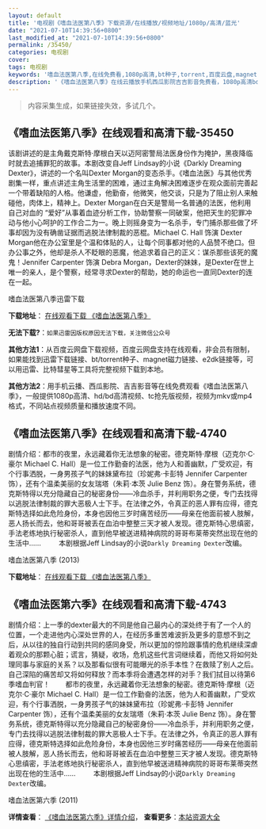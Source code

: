 ```yaml
---
layout: default
title: '电视剧《嗜血法医第八季》下载资源/在线播放/视频地址/1080p/高清/蓝光'
date: "2021-07-10T14:39:56+0800"
last_modified_at: "2021-07-10T14:39:56+0800"
permalink: /35450/
categories: 电视剧
cover:
tags: 电视剧
keywords: '嗜血法医第八季,在线免费看,1080p高清,bt种子,torrent,百度云盘,magnet,磁力链,迅雷下载资源'
description: '《嗜血法医第八季》在线云播放手机西瓜影院吉吉影音免费看，1080p高清bd/hd未删减完整版和tc抢先枪版，mkv/mp4格式，附带bt/torrent种子、magnet/磁力链、百度云盘、网盘资源迅雷下载链接'
---
```


>内容采集生成，如果链接失效，多试几个。


## 《嗜血法医第八季》在线观看和高清下载-35450

该剧讲述的是主角戴克斯特·摩根白天以迈阿密警局法医身份作为掩护，黑夜降临时就去追捕罪犯的故事。本剧改变自Jeff Lindsay的小说《Darkly Dreaming Dexter》，讲述的一个名叫Dexter Morgan的变态杀手。《嗜血法医》与其他优秀剧集一样，重点讲述主角生活里的困难，通过主角解决困难逐步在观众面前完善起一个带着缺陷的人格。他谦虚，他勤奋，他微笑，他交谈，只是为了阻止别人来触碰他，肉体上，精神上。Dexter Morgan在白天是警局一名普通的法医，他利用自己对血的 “爱好”从事着血迹分析工作，协助警察一同破案，他把天生的犯罪冲动与他小心呵护的工作合二为一。晚上则摇身变为一名杀手，专门捕杀那些做了坏事却因为没有确凿证据而逃脱法律制裁的恶棍。Michael C. Hall 饰演 Dexter Morgan他在办公室里是个温和体贴的人，让每个同事都对他的人品赞不绝口。但办公事之外，他却是杀人不眨眼的恶魔，他追求着自己的正义：谋杀那些该死的魔鬼！Jennifer Carpenter 饰演 Debra Morgan，Dexter的妹妹，是Dexter在世上唯一的亲人，是个警察，经常寻求Dexter的帮助，她的命运也一直同Dexter的连在一起。


嗜血法医第八季迅雷下载

**下载地址**： [在线观看下载 《嗜血法医第八季》](https://www.993dy.com//vod-detail-id-36218.html) 


**无法下载?**：`如果迅雷因版权原因无法下载，关注微信公众号 `

**其他方法1**：从百度云网盘下载视频，百度云网盘支持在线观看，非会员有限制，如果能找到迅雷下载链接、bt/torrent种子、magnet磁力链接、e2dk链接等，可以用迅雷、比特彗星等工具将完整视频下载到本地。

**其他方法2**：用手机云播、西瓜影院、吉吉影音等在线免费观看《嗜血法医第八季》，一般提供1080p高清、hd/bd高清视频、tc抢先版视频，视频为mkv或mp4格式，不同站点视频质量和播放速度不同。


## 《嗜血法医第八季》在线观看和高清下载-4740

剧情介绍：都市的夜里，永远藏着你无法想象的秘密。德克斯特·摩根（迈克尔·C·豪尔 Michael C. Hall）是一位工作勤奋的法医，他为人和善幽默，广受欢迎，有个行事洒脱，一身男孩子气的妹妹黛布拉（珍妮弗·卡彭特 Jennifer Carpenter 饰），还有个温柔美丽的女友瑞塔（朱莉·本茨 Julie Benz 饰）。身在警务系统，德克斯特得以充分隐藏自己的秘密身份——冷血杀手，并利用职务之便，专门去找得以逃脱法律制裁的罪大恶极人士下手。在法律之外，令真正的恶人罪有应得，德克斯特选择如此危险身份，本身也因他三岁时痛苦经历——母亲在他面前被人肢解，恶人扬长而去，他和哥哥被丢在血泊中整整三天才被人发现。德克斯特心思缜密，手法老练地执行秘密杀人，直到他早被送进精神病院的哥哥布莱蒂突然出现在他的生活中……  　　本剧根据Jeff Lindsay的小说`Darkly Dreaming Dexter`改编。


嗜血法医第八季 (2013)

**下载地址**： [在线观看下载 《嗜血法医第八季》](https://www.btbtdy.me/btdy/dy1176.html) 


## 《嗜血法医第六季》在线观看和高清下载-4743

剧情介绍：上一季的dexter最大的不同是他自己最内心的深处终于有了一个人的位置，一个走进他内心深处世界的人，在经历多重苦难波折及更多的意想不到之后，从以往的独自行动到共同的感同身受，所以更加的惊险跟事情的危机继续深虐着观众的那颗心脏；谎言，猜疑，收场，危机这些代言词继续着，而他又将如何处理同事与家庭的关系？以及那看似很有可能曝光的杀手本性？在救赎了别人之后。自己深陷的痛苦却又将如何释放？而本季将会遭遇怎样的对手？我们拭目以待第6季嗜血判官！        都市的夜里，永远藏着你无法想象的秘密。德克斯特·摩根（迈克尔·C·豪尔 Michael C. Hall）是一位工作勤奋的法医，他为人和善幽默，广受欢迎，有个行事洒脱，一身男孩子气的妹妹黛布拉（珍妮弗·卡彭特 Jennifer Carpenter 饰），还有个温柔美丽的女友瑞塔（朱莉·本茨 Julie Benz 饰）。身在警务系统，德克斯特得以充分隐藏自己的秘密身份——冷血杀手，并利用职务之便，专门去找得以逃脱法律制裁的罪大恶极人士下手。在法律之外，令真正的恶人罪有应得，德克斯特选择如此危险身份，本身也因他三岁时痛苦经历——母亲在他面前被人肢解，恶人扬长而去，他和哥哥被丢在血泊中整整三天才被人发现。德克斯特心思缜密，手法老练地执行秘密杀人，直到他早被送进精神病院的哥哥布莱蒂突然出现在他的生活中……  　　本剧根据Jeff Lindsay的小说`Darkly Dreaming Dexter`改编。


嗜血法医第六季 (2011)

**详情查看**： [《嗜血法医第六季》详情介绍](/movie/4743/)， **查看更多**：[本站资源大全](/movie/t/all/)

